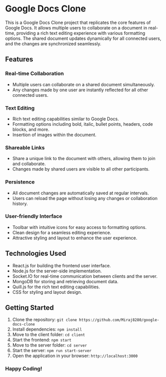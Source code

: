 # Google Docs Clone

This is a Google Docs Clone project that replicates the core features of Google Docs. It allows multiple users to collaborate on a document in real-time, providing a rich text editing experience with various formatting options. The shared document updates dynamically for all connected users, and the changes are synchronized seamlessly.

## Features

### Real-time Collaboration

- Multiple users can collaborate on a shared document simultaneously.
- Any changes made by one user are instantly reflected for all other connected users.

### Text Editing

- Rich text editing capabilities similar to Google Docs.
- Formatting options including bold, italic, bullet points, headers, code blocks, and more.
- Insertion of images within the document.

### Shareable Links

- Share a unique link to the document with others, allowing them to join and collaborate.
- Changes made by shared users are visible to all other participants.

### Persistence

- All document changes are automatically saved at regular intervals.
- Users can reload the page without losing any changes or collaboration history.

### User-friendly Interface

- Toolbar with intuitive icons for easy access to formatting options.
- Clean design for a seamless editing experience.
- Attractive styling and layout to enhance the user experience.

## Technologies Used

- React.js for building the frontend user interface.
- Node.js for the server-side implementation.
- Socket.IO for real-time communication between clients and the server.
- MongoDB for storing and retrieving document data.
- Quill.js for the rich text editing capabilities.
- CSS for styling and layout design.

## Getting Started

1. Clone the repository: `git clone https://github.com/Miraj8280/google-docs-clone`
2. Install dependencies: `npm install`
3. Move to the client folder: `cd client`
4. Start the frontend: `npm start`
5. Move to the server folder: `cd server`
6. Start the server: `npm run start-server`
7. Open the application in your browser: `http://localhost:3000`

### Happy Coding!

